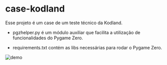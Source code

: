 # case-kodland
Esse projeto é um case de um teste técnico da Kodland.

- pgzhelper.py é um módulo auxiliar que facilita a utilização de funcionalidades do Pygame Zero.

- requirements.txt contém as libs necessárias para rodar o Pygame Zero.

![demo](https://imgur.com/fXXxCDr.gif)
